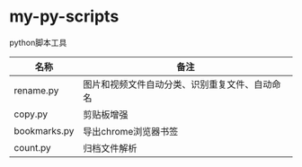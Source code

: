 # my-py-scripts
python脚本工具

|名称|备注|
|-|-|
|rename.py|图片和视频文件自动分类、识别重复文件、自动命名|
|copy.py|剪贴板增强|
|bookmarks.py|导出chrome浏览器书签|
|count.py|归档文件解析|